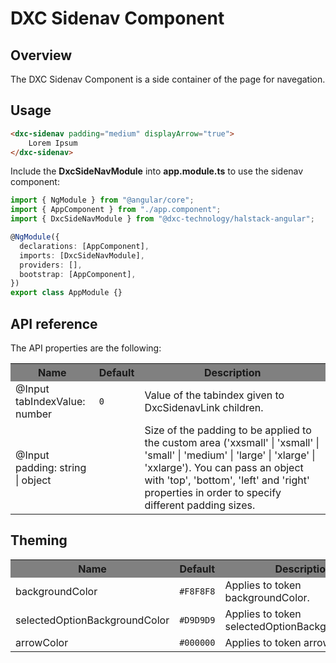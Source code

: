 # DXC Sidenav Component

## Overview

The DXC Sidenav Component is a side container of the page for navegation.

## Usage

```html
<dxc-sidenav padding="medium" displayArrow="true">
    Lorem Ipsum
</dxc-sidenav>
```

Include the **DxcSideNavModule** into **app.module.ts** to use the sidenav component:

```ts
import { NgModule } from "@angular/core";
import { AppComponent } from "./app.component";
import { DxcSideNavModule } from "@dxc-technology/halstack-angular";

@NgModule({
  declarations: [AppComponent],
  imports: [DxcSideNavModule],
  providers: [],
  bootstrap: [AppComponent],
})
export class AppModule {}
```

## API reference

The API properties are the following:

<table>
    <tr style="background-color: grey">
        <th>Name</th>
        <th>Default</th>
        <th>Description</th>
    </tr>
    <tr>
        <td>@Input<br>tabIndexValue: number</td>
        <td><code>0</code></td>
        <td>Value of the tabindex given to DxcSidenavLink children.</td>
  </tr>
    <tr>
        <td>@Input<br>padding: string | object</td>
        <td></td>
        <td>
        Size of the padding to be applied to the custom area ('xxsmall' | 'xsmall'
        | 'small' | 'medium' | 'large' | 'xlarge' | 'xxlarge'). You can pass an
        object with 'top', 'bottom', 'left' and 'right' properties in order to
        specify different padding sizes.
        </td>
    </tr>
</table>

## Theming

<table>
    <tr style="background-color: grey">
        <th>Name</th>
        <th>Default</th>
        <th>Description</th>
    </tr>
    <tr>
        <td>backgroundColor</td>
        <td><code>#F8F8F8</code></td>
        <td>Applies to token backgroundColor.</td>
    </tr>
    <tr>
        <td>selectedOptionBackgroundColor</td>
        <td><code>#D9D9D9</code></td>
        <td>Applies to token selectedOptionBackgroundColor.</td>
    </tr>
    <tr>
        <td>arrowColor</td>
        <td><code>#000000</code></td>
        <td>Applies to token arrowColor.</td>
    </tr>
</table>
